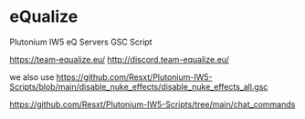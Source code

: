 # eQualize
Plutonium IW5 eQ Servers GSC Script


https://team-equalize.eu/
http://discord.team-equalize.eu/




we also use https://github.com/Resxt/Plutonium-IW5-Scripts/blob/main/disable_nuke_effects/disable_nuke_effects_all.gsc

https://github.com/Resxt/Plutonium-IW5-Scripts/tree/main/chat_commands

